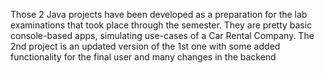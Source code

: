 Those 2 Java projects have been developed as a preparation for the lab examinations that took place through the semester. They are pretty basic console-based apps, simulating use-cases of a Car Rental Company. The 2nd project is an updated version of the 1st one with some added functionality for the final user and many changes in the backend